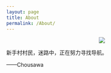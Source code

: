 ```yaml
---
layout: page
title: About
permalink: /About/
---
```


<center>
    <p><img src="http://findicons.com/files/icons/72/harmonia_pastelis/128/hp_cat.png" align="center"></p>
</center>

新手村村民，迷路中，正在努力寻找导航。

——Chousawa


